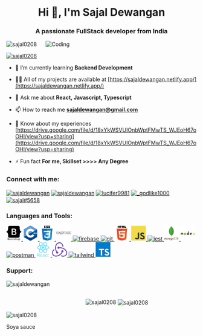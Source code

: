 <h1 align="center">Hi 👋, I'm Sajal Dewangan</h1>
<h3 align="center">A passionate FullStack developer from India</h3>
<img align="right" alt="Coding" width="400" src="https://cdn.dribbble.com/users/1162077/screenshots/3848914/programmer.gif" >

<p align="left"> <img src="https://komarev.com/ghpvc/?username=sajal0208&label=Profile%20views&color=0e75b6&style=flat" alt="sajal0208" /> </p>

<p align="left"> <a href="https://github.com/ryo-ma/github-profile-trophy"><img src="https://github-profile-trophy.vercel.app/?username=sajal0208" alt="sajal0208" /></a> </p>

- 🌱 I’m currently learning **Backend Development**

- 👨‍💻 All of my projects are available at [https://sajaldewangan.netlify.app/](https://sajaldewangan.netlify.app/)

- 💬 Ask me about **React, Javascript, Typescript**

- 📫 How to reach me **sajaldewangan@gmail.com**

- 📄 Know about my experiences [https://drive.google.com/file/d/18xYkWSVUIOnbWptFMwTS_WJEoH67oOHI/view?usp=sharing](https://drive.google.com/file/d/18xYkWSVUIOnbWptFMwTS_WJEoH67oOHI/view?usp=sharing)

- ⚡ Fun fact **For me, Skillset >>>> Any Degree**

<h3 align="left">Connect with me:</h3>
<p align="left">
<a href="https://linkedin.com/in/sajaldewangan" target="blank"><img align="center" src="https://raw.githubusercontent.com/rahuldkjain/github-profile-readme-generator/master/src/images/icons/Social/linked-in-alt.svg" alt="sajaldewangan" height="30" width="40" /></a>
<a href="https://instagram.com/sajaldewangan" target="blank"><img align="center" src="https://raw.githubusercontent.com/rahuldkjain/github-profile-readme-generator/master/src/images/icons/Social/instagram.svg" alt="sajaldewangan" height="30" width="40" /></a>
<a href="https://www.codechef.com/users/lucifer9981" target="blank"><img align="center" src="https://cdn.jsdelivr.net/npm/simple-icons@3.1.0/icons/codechef.svg" alt="lucifer9981" height="30" width="40" /></a>
<a href="https://www.leetcode.com/_godlike1000" target="blank"><img align="center" src="https://raw.githubusercontent.com/rahuldkjain/github-profile-readme-generator/master/src/images/icons/Social/leet-code.svg" alt="_godlike1000" height="30" width="40" /></a>
<a href="https://discord.gg/sajal#5658" target="blank"><img align="center" src="https://raw.githubusercontent.com/rahuldkjain/github-profile-readme-generator/master/src/images/icons/Social/discord.svg" alt="sajal#5658" height="30" width="40" /></a>
</p>

<h3 align="left">Languages and Tools:</h3>
<p align="left"> <a href="https://getbootstrap.com" target="_blank" rel="noreferrer"> <img src="https://raw.githubusercontent.com/devicons/devicon/master/icons/bootstrap/bootstrap-plain-wordmark.svg" alt="bootstrap" width="40" height="40"/> </a> <a href="https://www.w3schools.com/cpp/" target="_blank" rel="noreferrer"> <img src="https://raw.githubusercontent.com/devicons/devicon/master/icons/cplusplus/cplusplus-original.svg" alt="cplusplus" width="40" height="40"/> </a> <a href="https://www.w3schools.com/css/" target="_blank" rel="noreferrer"> <img src="https://raw.githubusercontent.com/devicons/devicon/master/icons/css3/css3-original-wordmark.svg" alt="css3" width="40" height="40"/> </a> <a href="https://expressjs.com" target="_blank" rel="noreferrer"> <img src="https://raw.githubusercontent.com/devicons/devicon/master/icons/express/express-original-wordmark.svg" alt="express" width="40" height="40"/> </a> <a href="https://firebase.google.com/" target="_blank" rel="noreferrer"> <img src="https://www.vectorlogo.zone/logos/firebase/firebase-icon.svg" alt="firebase" width="40" height="40"/> </a> <a href="https://git-scm.com/" target="_blank" rel="noreferrer"> <img src="https://www.vectorlogo.zone/logos/git-scm/git-scm-icon.svg" alt="git" width="40" height="40"/> </a> <a href="https://www.w3.org/html/" target="_blank" rel="noreferrer"> <img src="https://raw.githubusercontent.com/devicons/devicon/master/icons/html5/html5-original-wordmark.svg" alt="html5" width="40" height="40"/> </a> <a href="https://developer.mozilla.org/en-US/docs/Web/JavaScript" target="_blank" rel="noreferrer"> <img src="https://raw.githubusercontent.com/devicons/devicon/master/icons/javascript/javascript-original.svg" alt="javascript" width="40" height="40"/> </a> <a href="https://jestjs.io" target="_blank" rel="noreferrer"> <img src="https://www.vectorlogo.zone/logos/jestjsio/jestjsio-icon.svg" alt="jest" width="40" height="40"/> </a> <a href="https://www.mongodb.com/" target="_blank" rel="noreferrer"> <img src="https://raw.githubusercontent.com/devicons/devicon/master/icons/mongodb/mongodb-original-wordmark.svg" alt="mongodb" width="40" height="40"/> </a> <a href="https://nodejs.org" target="_blank" rel="noreferrer"> <img src="https://raw.githubusercontent.com/devicons/devicon/master/icons/nodejs/nodejs-original-wordmark.svg" alt="nodejs" width="40" height="40"/> </a> <a href="https://postman.com" target="_blank" rel="noreferrer"> <img src="https://www.vectorlogo.zone/logos/getpostman/getpostman-icon.svg" alt="postman" width="40" height="40"/> </a> <a href="https://reactjs.org/" target="_blank" rel="noreferrer"> <img src="https://raw.githubusercontent.com/devicons/devicon/master/icons/react/react-original-wordmark.svg" alt="react" width="40" height="40"/> </a> <a href="https://redux.js.org" target="_blank" rel="noreferrer"> <img src="https://raw.githubusercontent.com/devicons/devicon/master/icons/redux/redux-original.svg" alt="redux" width="40" height="40"/> </a> <a href="https://tailwindcss.com/" target="_blank" rel="noreferrer"> <img src="https://www.vectorlogo.zone/logos/tailwindcss/tailwindcss-icon.svg" alt="tailwind" width="40" height="40"/> </a> <a href="https://www.typescriptlang.org/" target="_blank" rel="noreferrer"> <img src="https://raw.githubusercontent.com/devicons/devicon/master/icons/typescript/typescript-original.svg" alt="typescript" width="40" height="40"/> </a> </p>

<h3 align="left">Support:</h3>
<p><a href="https://www.buymeacoffee.com/sajaldewangan"> <img align="left" src="https://cdn.buymeacoffee.com/buttons/v2/default-yellow.png" height="50" width="210" alt="sajaldewangan" /></a></p><br><br>

<p><img align="left" src="https://github-readme-stats.vercel.app/api/top-langs?username=sajal0208&show_icons=true&locale=en&layout=compact" alt="sajal0208" /></p>

<p>&nbsp;<img align="center" src="https://github-readme-stats.vercel.app/api?username=sajal0208&show_icons=true&locale=en" alt="sajal0208" /></p>

<p><img align="center" src="https://github-readme-streak-stats.herokuapp.com/?user=sajal0208&" alt="sajal0208" /></p>

Soya sauce
